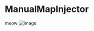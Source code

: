 # ManualMapInjector
meow
![image](https://github.com/user-attachments/assets/185b00c5-7a23-4d2d-9aeb-1c28087b8e97)
